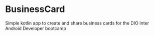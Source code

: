 # BusinessCard
 Simple kotlin app to create and share business cards for the DIO Inter Android Developer bootcamp
